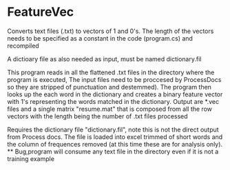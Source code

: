 # FeatureVec
 Converts text files (.txt) to vectors of 1 and 0's. The length of the vectors needs to be specified as a constant in the code (program.cs) and recompiled
 
 A dictioary file as also needed as input, must be named dictionary.fil 
 
 This program reads in all the flattened .txt files in the directory where the program is executed, The input files need to be proccesed by ProcessDocs so they are stripped
 of punctuation and destemmed).
 The program then looks up the each word in the dictionary and creates a binary feature vector with 1's representing the words matched in the dictionary.
 Output are *.vec files and a single matrix "resume.mat" that is composed from all the row vectors with the length being the number of .txt files processed
 
 Requires the dictionary file "dictionary.fil", note this is not the direct output from Process docs. The file is loaded into excel trimmed of short words
 and the column of frequences removed (at this time these are for analysis only).
 ** Bug,program will consume any text file in the directory even if it is not a training example
